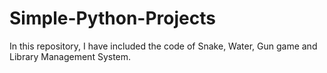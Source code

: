 # Simple-Python-Projects
In this repository, I have included the code of Snake, Water, Gun game and Library Management System.
